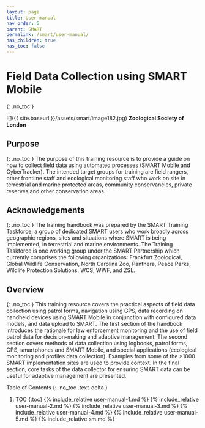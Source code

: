 ```yaml
---
layout: page
title: User manual
nav_order: 5
parent: SMART
permalink: /smart/user-manual/
has_children: true
has_toc: false
---
```

Field Data Collection using SMART Mobile
========================================
{: .no_toc }

![]({{ site.baseurl }}/assets/smart/image182.jpg)
**Zoological Society of London**

Purpose
-------
{: .no_toc }
The purpose of this training resource is to provide a guide on how to collect field data using automated processes (SMART Mobile and CyberTracker). The intended target groups for training are field rangers, other frontline staff and ecological monitoring staff who work on site in terrestrial and marine protected areas, community conservancies, private reserves and other conservation areas.

Acknowledgements
----------------
{: .no_toc }
The training handbook was prepared by the SMART Training Taskforce, a group of dedicated SMART users who work broadly across geographic regions, sites and situations where SMART is being implemented, in terrestrial and marine environments. The Training Taskforce is one working group under the SMART Partnership which currently comprises the following organizations: Frankfurt Zoological, Global Wildlife Conservation, North Carolina Zoo, Panthera, Peace Parks, Wildlife Protection Solutions, WCS, WWF, and ZSL.

Overview
--------
{: .no_toc }
This training resource covers the practical aspects of field data collection using patrol forms, navigation using GPS, data recording on handheld devices using SMART Mobile in conjunction with configured data models, and data upload to SMART. The first section of the handbook introduces the rationale for law enforcement monitoring and the use of field patrol data for decision-making and adaptive management. The second section covers methods of data collection using logbooks, patrol forms, GPS, smartphones and SMART Mobile, and special applications (ecological monitoring and profiles data collection). Examples from some of the >1000 SMART implementation sites are used to provide context. In the final section, core tasks of the data collector for ensuring SMART data can be useful for adaptive management are presented.

<div style="page-break-after: always;"></div>

Table of Contents
{: .no_toc .text-delta }

1. TOC
{:toc}
{% include_relative user-manual-1.md %}
{% include_relative user-manual-2.md %}
{% include_relative user-manual-3.md %}
{% include_relative user-manual-4.md %}
{% include_relative user-manual-5.md %}
{% include_relative sm.md %}
